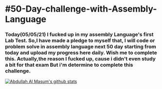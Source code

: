 # #50-Day-challenge-with-Assembly-Language

### Today(05/05/21) I fucked up in my assembly Language's first Lab Test. So,I have made a pledge to myself that, I will code or problem solve in assembly language next 50 day starting from today and upload my progress here daily. Wish me to complete this. Actually,the reason I fucked up, cause i didn't even study a bit for that exam But i'm determine to complete this challenge. 


[![Abdullah Al Masum's github stats](https://github-readme-stats.vercel.app/api?username=masumBhai&show_icons=true&count_private=true&theme=great-gatsby)](https://github.com/MasumBhai)
